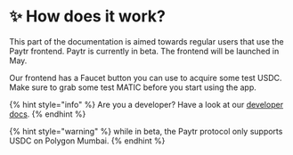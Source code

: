 # ✨ How does it work?

This part of the documentation is aimed towards regular users that use the Paytr frontend. Paytr is currently in beta. The frontend will be launched in May.

Our frontend has a Faucet button you can use to acquire some test USDC. Make sure to grab some test MATIC before you start using the app.

{% hint style="info" %}
Are you a developer? Have a look at our [developer docs](../developer-docs.md).
{% endhint %}

{% hint style="warning" %}
while in beta, the Paytr protocol only supports USDC on Polygon Mumbai.
{% endhint %}
